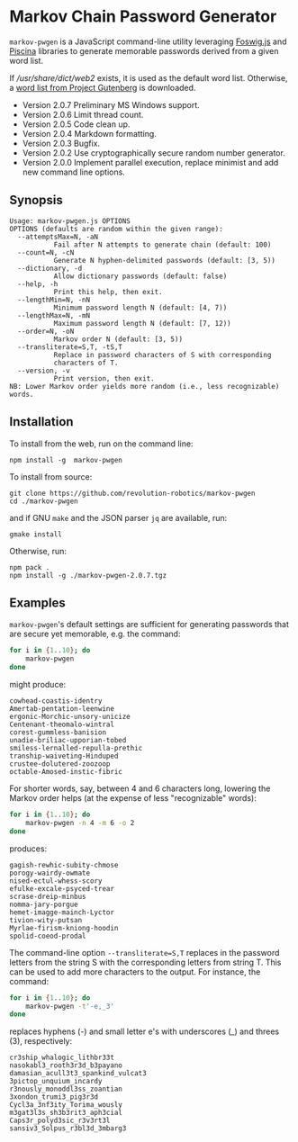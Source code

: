 # Markov Chain Password Generator

`markov-pwgen` is a JavaScript command-line utility leveraging
[Foswig.js](https://github.com/mrsharpoblunto/foswig.js/)
and
[Piscina](https://github.com/piscinajs/piscina)
libraries to generate memorable passwords derived from a given word
list.

If _/usr/share/dict/web2_ exists, it is used as the default word list.
Otherwise, a
[word list from Project Gutenberg](https://www.gutenberg.org/files/3201/files/SINGLE.TXT)
is downloaded.

- Version 2.0.7 Preliminary MS Windows support.
- Version 2.0.6 Limit thread count.
- Version 2.0.5 Code clean up.
- Version 2.0.4 Markdown formatting.
- Version 2.0.3 Bugfix.
- Version 2.0.2 Use cryptographically secure random number generator.
- Version 2.0.0 Implement parallel execution, replace minimist and add new
                command line options.


## Synopsis

```
Usage: markov-pwgen.js OPTIONS
OPTIONS (defaults are random within the given range):
  --attemptsMax=N, -aN
           Fail after N attempts to generate chain (default: 100)
  --count=N, -cN
           Generate N hyphen-delimited passwords (default: [3, 5))
  --dictionary, -d
           Allow dictionary passwords (default: false)
  --help, -h
           Print this help, then exit.
  --lengthMin=N, -nN
           Minimum password length N (default: [4, 7))
  --lengthMax=N, -mN
           Maximum password length N (default: [7, 12))
  --order=N, -oN
           Markov order N (default: [3, 5))
  --transliterate=S,T, -tS,T
           Replace in password characters of S with corresponding
           characters of T.
  --version, -v
           Print version, then exit.
NB: Lower Markov order yields more random (i.e., less recognizable) words.
```

## Installation

To install from the web, run on the command line:

```
npm install -g  markov-pwgen
```

To install from source:

```
git clone https://github.com/revolution-robotics/markov-pwgen
cd ./markov-pwgen
```

and if GNU `make` and the JSON parser `jq` are
available, run:

```
gmake install
```

Otherwise, run:

```
npm pack .
npm install -g ./markov-pwgen-2.0.7.tgz
```

## Examples

`markov-pwgen`'s default settings are sufficient for generating
passwords that are secure yet memorable, e.g. the command:

```bash
for i in {1..10}; do
    markov-pwgen
done
```

might produce:

```
cowhead-coastis-identry
Amertab-pentation-leenwine
ergonic-Morchic-unsory-unicize
Centenant-theomalo-wintral
corest-gummless-banision
unadie-briliac-upporian-tobed
smiless-lernalled-repulla-prethic
tranship-waiveting-Hinduped
crustee-dolutered-zoozoop
octable-Amosed-instic-fibric
```

For shorter words, say, between 4 and 6 characters long, lowering the
Markov order helps (at the expense of less "recognizable" words):

```bash
for i in {1..10}; do
    markov-pwgen -n 4 -m 6 -o 2
done
```

produces:

```
gagish-rewhic-subity-chmose
porogy-wairdy-owmate
nised-ectul-whess-scory
efulke-excale-psyced-trear
scrase-dreip-minbus
nomma-jary-porgue
hemet-imagge-mainch-Lyctor
tivion-wity-putsan
Myrlae-firism-kniong-hoodin
spolid-coeod-prodal
```

The command-line option `--transliterate=S,T` replaces in the
password letters from the string S with the corresponding
letters from string T. This can be used to add more characters to the
output.  For instance, the command:

```bash
for i in {1..10}; do
    markov-pwgen -t'-e,_3'
done
```

replaces hyphens (-) and small letter e's with underscores (_) and
threes (3), respectively:

```
cr3ship_whalogic_lithbr33t
nasokabl3_rooth3r3d_b3payano
damasian_acull3t3_spankind_vulcat3
3pictop_unquium_incardy
r3nously_monoddl3ss_zoantian
3xondon_trumi3_pig3r3d
Cycl3a_3nf3ity_Torima_wously
m3gat3l3s_sh3b3rit3_aph3cial
Caps3r_polyd3sic_r3v3rt3l
sansiv3_Solpus_r3bl3d_3mbarg3
```
